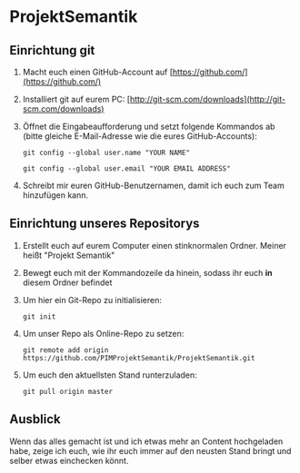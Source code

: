 # ProjektSemantik

## Einrichtung git

1. Macht euch einen GitHub-Account auf [https://github.com/](https://github.com/)

2. Installiert git auf eurem PC: [http://git-scm.com/downloads](http://git-scm.com/downloads)

3. Öffnet die Eingabeaufforderung und setzt folgende Kommandos ab (bitte gleiche E-Mail-Adresse wie die eures GitHub-Accounts):

	```shell
	git config --global user.name "YOUR NAME"
	```

	```shell
	git config --global user.email "YOUR EMAIL ADDRESS"
	```

4. Schreibt mir euren GitHub-Benutzernamen, damit ich euch zum Team hinzufügen kann.


## Einrichtung unseres Repositorys

1. Erstellt euch auf eurem Computer einen stinknormalen Ordner. Meiner heißt "Projekt Semantik"

2. Bewegt euch mit der Kommandozeile da hinein, sodass ihr euch **in** diesem Ordner befindet

3. Um hier ein Git-Repo zu initialisieren:

	```shell
	git init
	```

4. Um unser Repo als Online-Repo zu setzen:

	```shell
	git remote add origin https://github.com/PIMProjektSemantik/ProjektSemantik.git
	```

5. Um euch den aktuellsten Stand runterzuladen:

	```shell
	git pull origin master
	```

## Ausblick

Wenn das alles gemacht ist und ich etwas mehr an Content hochgeladen habe, zeige ich euch, wie ihr euch immer auf den neusten Stand bringt und selber etwas einchecken könnt. 